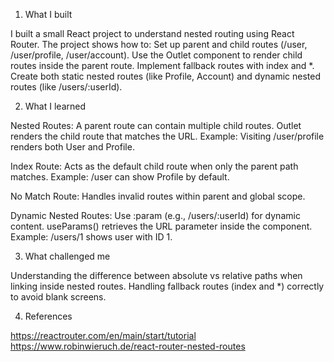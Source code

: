 1. What I built

I built a small React project to understand nested routing using React Router. The project shows how to:
Set up parent and child routes (/user, /user/profile, /user/account).
Use the Outlet component to render child routes inside the parent route.
Implement fallback routes with index and *.
Create both static nested routes (like Profile, Account) and dynamic nested routes (like /users/:userId).

2. What I learned

Nested Routes:
A parent route can contain multiple child routes.
Outlet renders the child route that matches the URL.
Example: Visiting /user/profile renders both User and Profile.

Index Route:
Acts as the default child route when only the parent path matches.
Example: /user can show Profile by default.

No Match Route:
Handles invalid routes within parent and global scope.

Dynamic Nested Routes:
Use :param (e.g., /users/:userId) for dynamic content.
useParams() retrieves the URL parameter inside the component.
Example: /users/1 shows user with ID 1.

3. What challenged me

Understanding the difference between absolute vs relative paths when linking inside nested routes.
Handling fallback routes (index and *) correctly to avoid blank screens.

4. References

https://reactrouter.com/en/main/start/tutorial
https://www.robinwieruch.de/react-router-nested-routes